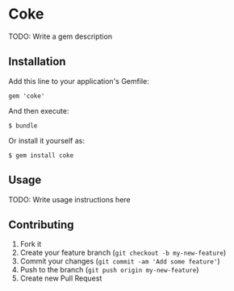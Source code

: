 # Coke

TODO: Write a gem description

## Installation

Add this line to your application's Gemfile:

    gem 'coke'

And then execute:

    $ bundle

Or install it yourself as:

    $ gem install coke

## Usage

TODO: Write usage instructions here

## Contributing

1. Fork it
2. Create your feature branch (`git checkout -b my-new-feature`)
3. Commit your changes (`git commit -am 'Add some feature'`)
4. Push to the branch (`git push origin my-new-feature`)
5. Create new Pull Request
